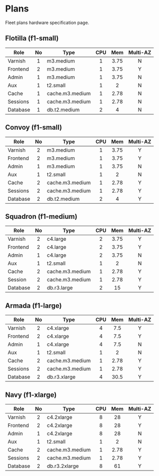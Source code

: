 # Plans

Fleet plans hardware specification page.

## Flotilla (f1-small)

| Role | No |  Type | CPU | Mem | Multi-AZ |
|----------|:---:|------|:---:|:---:|:---:|
| Varnish | 1 | m3.medium | 1 | 3.75 | N |
| Frontend | 2 |  m3.medium | 1 | 3.75 | Y |
| Admin | 1 | m3.medium |  1 | 3.75 | N |
| Aux | 1 | t2.small | 1 | 2 | N |
| Cache | 1 | cache.m3.medium | 1 | 2.78 | N |
| Sessions | 1 | cache.m3.medium | 1 | 2.78 | N |
| Database | 1 | db.t2.medium  | 2 | 4 | N |

## Convoy (f1-small)

| Role | No |  Type | CPU | Mem | Multi-AZ |
|----------|:---:|------|:---:|:---:|:---:|
| Varnish | 2 | m3.medium | 1 | 3.75 | Y |
| Frontend | 2 | m3.medium  | 1 | 3.75 | Y |
| Admin | 1 | m3.medium | 1 | 3.75 | N |
| Aux | 1 | t2.small | 1  | 2 | N |
| Cache | 2 | cache.m3.medium  | 1 | 2.78 | Y |
| Sessions | 2 | cache.m3.medium | 1 | 2.78 | Y |
| Database | 2 | db.t2.medium | 2 | 4 | Y |

## Squadron (f1-medium)

| Role | No |  Type | CPU | Mem | Multi-AZ |
|----------|:---:|------|:---:|:---:|:---:|
| Varnish | 2 | c4.large | 2 | 3.75 | Y |
| Frontend | 2 | c4.large  | 2 | 3.75 | Y |
| Admin | 1 | c4.large | 2 | 3.75 | N |
| Aux | 1 | t2.small | 1  | 2 | N |
| Cache | 2 | cache.m3.medium | 1 | 2.78 | Y |
| Session | 2 | cache.m3.medium | 1 | 2.78  | Y |
| Database | 2 | db.r3.large | 2 | 15 | Y |

## Armada (f1-large)

| Role | No |  Type | CPU | Mem | Multi-AZ |
|----------|:---:|------|:---:|:---:|:---:|
| Varnish | 2 | c4.xlarge | 4 | 7.5 | Y |
| Frontend | 2 | c4.xlarge | 4 | 7.5  | Y |
| Admin | 1 | c4.xlarge | 4 | 7.5 | N |
| Aux | 1 | t2.small | 1  | 2 | N |
| Cache | 2 | cache.m3.medium | 1 | 2.78 | Y |
| Sessions | 2 | cache.m3.medium | 1 | 2.78 | Y |
| Database | 2 | db.r3.xlarge | 4 | 30.5 | Y |

## Navy (f1-xlarge)

| Role | No |  Type | CPU | Mem | Multi-AZ |
|----------|:---:|------|:---:|:---:|:---:|
| Varnish | 2 | c4.2xlarge | 8 | 28  | Y |
| Frontend | 2 | c4.2xlarge | 8 | 28 | Y |
| Admin | 1 | c4.2xlarge | 8 | 28 | N |
| Aux | 1 | t2.small | 1  | 2 | N |
| Cache | 2 | cache.m3.medium  | 1 | 2.78 | Y |
| Sessions | 2 | cache.m3.medium | 1 | 2.78 | Y |
| Database | 2 | db.r3.2xlarge | 8 | 61 | Y |
